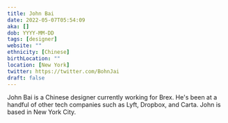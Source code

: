 ```yaml
---
title: John Bai
date: 2022-05-07T05:54:09
aka: []
dob: YYYY-MM-DD
tags: [designer]
website: ""
ethnicity: [Chinese]
birthLocation: ""
location: [New York]
twitter: https://twitter.com/BohnJai
draft: false
---
```


John Bai is a Chinese designer currently working for Brex. He's been at a
handful of other tech companies such as Lyft, Dropbox, and Carta. John is based
in New York City.
